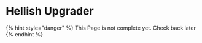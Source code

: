 # Hellish Upgrader

{% hint style="danger" %}
This Page is not complete yet. Check back later
{% endhint %}

